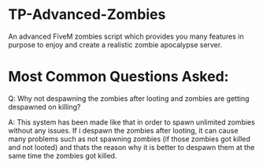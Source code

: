 # TP-Advanced-Zombies
An advanced FiveM zombies script which provides you many features in purpose to enjoy and create a realistic zombie apocalypse server.

# Most Common Questions Asked:

Q: Why not despawning the zombies after looting and zombies are getting despawned on killing?

A: This system has been made like that in order to spawn unlimited zombies without any issues. If i despawn the zombies after looting, it can cause many problems such as not spawning zombies (if those zombies got killed and not looted) and thats the reason why it is better to despawn them at the same time the zombies got killed.

